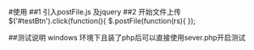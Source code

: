 #使用
##1 引入postFile.js 及jquery
##2 开始文件上传
$('#testBtn').click(function(){
        $.postFile(function(rs){
});

##测试说明
windows 环境下且装了php后可以直接使用sever.php开启测试